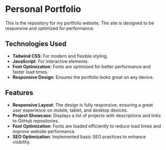 # Personal Portfolio

This is the repository for my portfolio website, The site is designed to be responsive and optimized for performance.

## Technologies Used

- **Tailwind CSS**: For modern and flexible styling.
- **JavaScript**: For interactive elements.
- **Font Optimization**: Fonts are optimized for better performance and faster load times.
- **Responsive Design**: Ensures the portfolio looks great on any device.

## Features

- **Responsive Layout**: The design is fully responsive, ensuring a great user experience on mobile, tablet, and desktop devices.
- **Project Showcase**: Displays a list of projects with descriptions and links to GitHub repositories.
- **Font Optimization**: Fonts are loaded efficiently to reduce load times and improve website performance.
- **SEO Optimization**: Implemented basic SEO practices to enhance visibility.